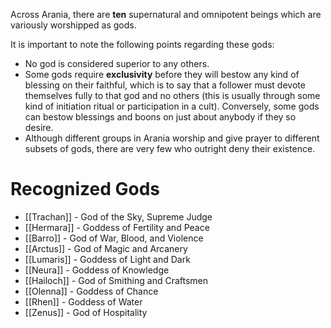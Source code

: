 Across Arania, there are **ten** supernatural and omnipotent beings which are variously worshipped as gods. 

It is important to note the following points regarding these gods:
- No god is considered superior to any others.
- Some gods require **exclusivity** before they will bestow any kind of blessing on their faithful, which is to say that a follower must devote themselves fully to that god and no others (this is usually through some kind of initiation ritual or participation in a cult). Conversely, some gods can bestow blessings and boons on just about anybody if they so desire.
- Although different groups in Arania worship and give prayer to different subsets of gods, there are very few who outright deny their existence.


# Recognized Gods
- [[Trachan]] - God of the Sky, Supreme Judge
- [[Hermara]] - Goddess of Fertility and Peace
- [[Barro]] - God of War, Blood, and Violence
- [[Arctus]] - God of Magic and Arcanery
- [[Lumaris]] - Goddess of Light and Dark
- [[Neura]] - Goddess of Knowledge
- [[Hailoch]] - God of Smithing and Craftsmen
- [[Olenna]] - Goddess of Chance
- [[Rhen]] - Goddess of Water
- [[Zenus]] - God of Hospitality